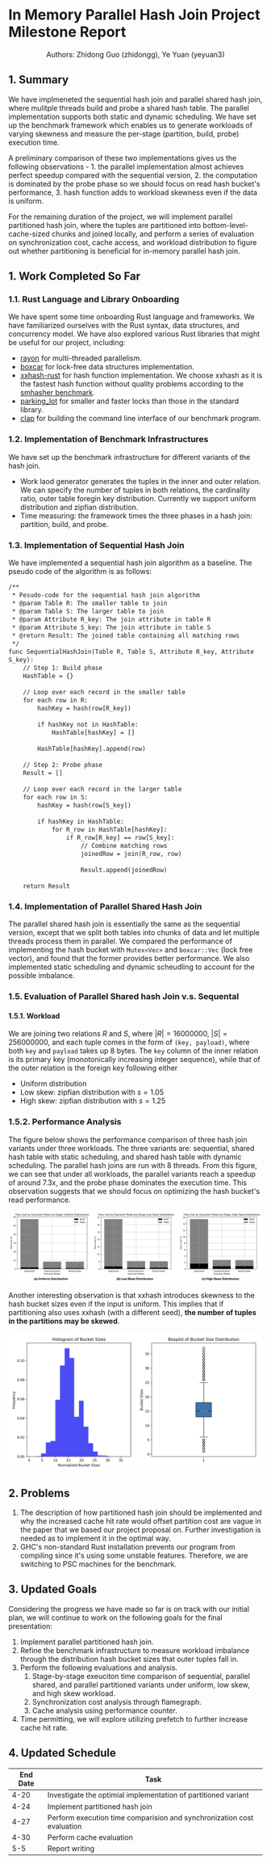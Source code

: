 # In Memory Parallel Hash Join Project Milestone Report

<center>Authors: Zhidong Guo (zhidongg), Ye Yuan (yeyuan3)</center>

## 1. Summary

We have implmeneted the sequential hash join and parallel shared hash join, where mulitple threads build and probe a shared hash table. The parallel implementation supports both static and dynamic scheduling. We have set up the benchmark framework which enables us to generate workloads of varying skewness and measure the per-stage (partition, build, probe) execution time.

A preliminary comparison of these two implementations gives us the following observations - 1. the parallel implementation almost achieves perfect speedup compared with the sequential version, 2. the computation is dominated by the probe phase so we should focus on read hash bucket's performance, 3. hash function adds to workload skewness even if the data is uniform.

For the remaining duration of the project, we will implement parallel partitioned hash join, where the tuples are partitioned into bottom-level-cache-sized chunks and joined locally, and perform a series of evaluation on synchronization cost, cache access, and workload distribution to figure out whether partitioning is beneficial for in-memory parallel hash join.

## 1. Work Completed So Far

### 1.1. Rust Language and Library Onboarding

We have spent some time onboarding Rust language and frameworks. We have familiarized ourselves with the Rust syntax, data structures, and concurrency model. We have also explored various Rust libraries that might be useful for our project, including:

- [rayon](https://docs.rs/rayon/latest/rayon/) for multi-threaded parallelism.
- [boxcar](https://docs.rs/boxcars/latest/boxcars/) for lock-free data structures implementation.
- [xxhash-rust](https://docs.rs/xxhash-rust/latest/xxhash_rust/xxh64/index.html) for hash function implementation. We choose xxhash as it is the fastest hash function without quality problems according to the [smhasher benchmark](https://github.com/rurban/smhasher).
- [parking_lot](https://docs.rs/parking_lot/latest/parking_lot/) for smaller and faster locks than those in the standard library.
- [clap](https://docs.rs/clap/latest/clap/) for building the command line interface of our benchmark program.

### 1.2. Implementation of Benchmark Infrastructures

We have set up the benchmark infrastructure for different variants of the hash join.

- Work laod generator generates the tuples in the inner and outer relation. We can specify the number of tuples in both relations, the cardinality ratio, outer table foregin key distribution. Currently we support uniform distribution and zipfian distribution.
- Time measuring: the framework times the three phases in a hash join: partition, build, and probe.

### 1.3. Implementation of Sequential Hash Join

We have implemented a sequential hash join algorithm as a baseline. The pseudo code of the algorithm is as follows:

```text
/**
 * Pesudo-code for the sequential hash join algorithm
 * @param Table R: The smaller table to join
 * @param Table S: The larger table to join
 * @param Attribute R_key: The join attribute in table R
 * @param Attribute S_key: The join attribute in table S
 * @return Result: The joined table containing all matching rows
 */
func SequentialHashJoin(Table R, Table S, Attribute R_key, Attribute S_key):
    // Step 1: Build phase
    HashTable = {}

    // Loop over each record in the smaller table
    for each row in R:
        hashKey = hash(row[R_key])

        if hashKey not in HashTable:
            HashTable[hashKey] = []

        HashTable[hashKey].append(row)

    // Step 2: Probe phase
    Result = []

    // Loop over each record in the larger table
    for each row in S:
        hashKey = hash(row[S_key])

        if hashKey in HashTable:
            for R_row in HashTable[hashKey]:
                if R_row[R_key] == row[S_key]:
                    // Combine matching rows
                    joinedRow = join(R_row, row)

                    Result.append(joinedRow)

    return Result
```

### 1.4. Implementation of Parallel Shared Hash Join

The parallel shared hash join is essentially the same as the sequential version, except that we split both tables into chunks of data and let multiple threads process them in parallel. We compared the performance of implementing the hash bucket with `Mutex<Vec>` and `boxcar::Vec` (lock free vector), and found that the former provides better performance. We also implemented static scheduling and dynamic scheudling to account for the possible imbalance.

### 1.5. Evaluation of Parallel Shared hash Join v.s. Sequental

#### 1.5.1. Workload

We are joining two relations $R$ and $S$, where $|R| = 16000000$, $|S| = 256000000$, and each tuple comes in the form of `(key, payload)`, where both `key` and `payload` takes up 8 bytes. The `key` column of the inner relation is its primary key (monotonically increasing integer sequence), while that of the outer relation is the foreign key following either

- Uniform distribution
- Low skew: zipfian distribution with $s = 1.05$
- High skew: zipfian distribution with $s = 1.25$

### 1.5.2. Performance Analysis

The figure below shows the performance comparison of three hash join variants under three workloads. The three variants are: sequential, shared hash table with static scheduling, and shared hash table with dynamic scheduling. The parallel hash joins are run with 8 threads. From this figure, we can see that under all workloads, the parallel variants reach a speedup of around 7.3x, and the probe phase dominates the execution time. This observation suggests that we should focus on optimizing the hash bucket's read performance.

![sequential-parallel-perf](figs/seqential-parallel-perf.jpg)

Another interesting observation is that xxhash introduces skewness to the hash bucket sizes even if the input is uniform. This implies that if partitioning also uses xxhash (with a different seed), **the number of tuples in the partitions may be skewed**.

![hash-bucket-size-distr](figs/hash-bucket-size-distr.png)

## 2. Problems

1. The description of how partitioned hash join should be implemented and why the increased cache hit rate would offset partition cost are vague in the paper that we based our project proposal on. Further investigation is needed as to implement it in the optimal way.
2. GHC's non-standard Rust installation prevents our program from compiling since it's using some unstable features. Therefore, we are switching to PSC machines for the benchmark.

## 3. Updated Goals

Considering the progress we have made so far is on track with our initial plan, we will continue to work on the following goals for the final presentation:

1. Implement parallel partitioned hash join.
2. Refine the benchmark infrastructure to measure workload imbalance through the distribution hash bucket sizes that outer tuples fall in.
3. Perform the following evaluations and analysis.
   1. Stage-by-stage exeuciton time comparison of sequential, parallel shared, and parallel partitioned variants under uniform, low skew, and high skew workload.
   2. Synchronization cost analysis through flamegraph.
   3. Cache analysis using performance counter.
4. Time permitting, we will explore utilizing prefetch to further increase cache hit rate.

## 4. Updated Schedule

| End Date | Task                                                         |
| -------- | ------------------------------------------------------------ |
| 4-20     | Investigate the optimial implementation of partitioned variant |
| 4-24     | Implement partitioned hash join                              |
| 4-27     | Perform execution time comparision and synchronization cost evaluation |
| 4-30     | Perform cache evaluation                                     |
| 5-5      | Report writing                                               |
